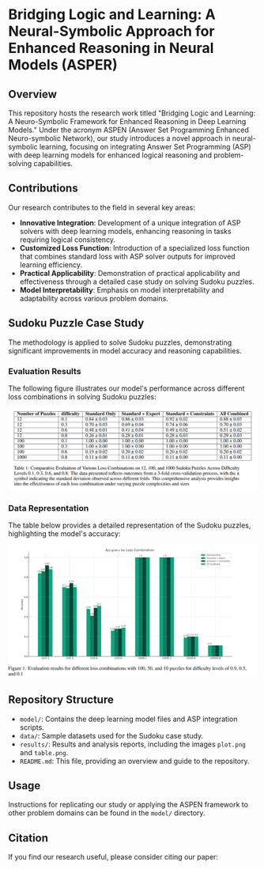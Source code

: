# Bridging Logic and Learning: A Neural-Symbolic Approach for Enhanced Reasoning in Neural Models (ASPER)

## Overview
This repository hosts the research work titled "Bridging Logic and Learning: A Neuro-Symbolic Framework for Enhanced Reasoning in Deep Learning Models." Under the acronym ASPEN (Answer Set Programming Enhanced Neuro-symbolic Network), our study introduces a novel approach in neural-symbolic learning, focusing on integrating Answer Set Programming (ASP) with deep learning models for enhanced logical reasoning and problem-solving capabilities.

## Contributions
Our research contributes to the field in several key areas:
- **Innovative Integration**: Development of a unique integration of ASP solvers with deep learning models, enhancing reasoning in tasks requiring logical consistency.
- **Customized Loss Function**: Introduction of a specialized loss function that combines standard loss with ASP solver outputs for improved learning efficiency.
- **Practical Applicability**: Demonstration of practical applicability and effectiveness through a detailed case study on solving Sudoku puzzles.
- **Model Interpretability**: Emphasis on model interpretability and adaptability across various problem domains.

## Sudoku Puzzle Case Study
The methodology is applied to solve Sudoku puzzles, demonstrating significant improvements in model accuracy and reasoning capabilities.

### Evaluation Results
The following figure illustrates our model's performance across different loss combinations in solving Sudoku puzzles:

![Evaluation Results](table.png)

### Data Representation
The table below provides a detailed representation of the Sudoku puzzles, highlighting the model's accuracy:

![Sudoku Data Representation](bar.png)

## Repository Structure
- `model/`: Contains the deep learning model files and ASP integration scripts.
- `data/`: Sample datasets used for the Sudoku case study.
- `results/`: Results and analysis reports, including the images `plot.png` and `table.png`.
- `README.md`: This file, providing an overview and guide to the repository.

## Usage
Instructions for replicating our study or applying the ASPEN framework to other problem domains can be found in the `model/` directory.

## Citation
If you find our research useful, please consider citing our paper:

